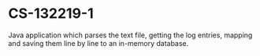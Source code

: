 # CS-132219-1
Java application which parses the text file, getting the log entries,
mapping and saving them line by line to an in-memory database.